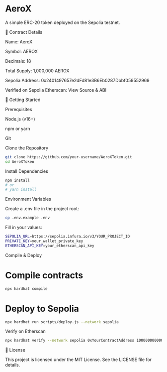 # AeroX

A simple ERC-20 token deployed on the Sepolia testnet.

🔗 Contract Details

Name: AeroX

Symbol: AEROX

Decimals: 18

Total Supply: 1,000,000 AEROX

Sepolia Address: 0x2401497657e2dFd81e3B6Eb0287Dbbf059552969

Verified on Sepolia Etherscan: View Source & ABI

🚀 Getting Started

Prerequisites

Node.js (v16+)

npm or yarn

Git

Clone the Repository
```bash
git clone https://github.com/your-username/AeroXToken.git
cd AeroXToken
```
Install Dependencies
```bash
npm install
# or
# yarn install
```
Environment Variables

Create a .env file in the project root:
```bash
cp .env.example .env
```
Fill in your values:
```bash
SEPOLIA_URL=https://sepolia.infura.io/v3/YOUR_PROJECT_ID
PRIVATE_KEY=your_wallet_private_key
ETHERSCAN_API_KEY=your_etherscan_api_key
```
Compile & Deploy

# Compile contracts
```bash
npx hardhat compile
```
# Deploy to Sepolia
```bash
npx hardhat run scripts/deploy.js --network sepolia
```
Verify on Etherscan
```bash
npx hardhat verify --network sepolia 0xYourContractAddress 1000000000000000000000000
```
📄 License

This project is licensed under the MIT License. See the LICENSE file for details.


